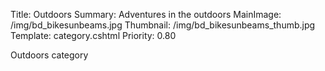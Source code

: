 Title: Outdoors
Summary: Adventures in the outdoors
MainImage: /img/bd_bikesunbeams.jpg
Thumbnail: /img/bd_bikesunbeams_thumb.jpg
Template: category.cshtml
Priority: 0.80

Outdoors category
